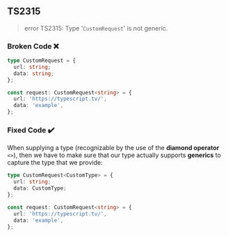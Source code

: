 ## TS2315

> error TS2315: Type '`CustomRequest`' is not generic.

### Broken Code ❌

```ts
type CustomRequest = {
  url: string;
  data: string;
};

const request: CustomRequest<string> = {
  url: 'https://typescript.tv/',
  data: 'example',
};
```

### Fixed Code ✔️

When supplying a type (recognizable by the use of the **diamond operator** `<>`), then we have to make sure that our type actually supports **generics** to capture the type that we provide:

```ts
type CustomRequest<CustomType> = {
  url: string;
  data: CustomType;
};

const request: CustomRequest<string> = {
  url: 'https://typescript.tv/',
  data: 'example',
};
```
